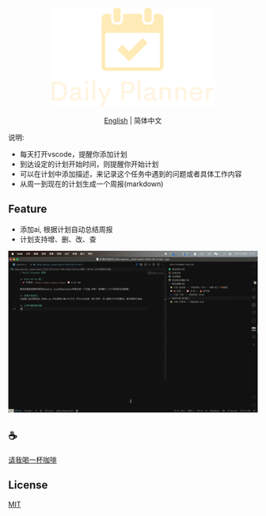 <p align="center">
<img height="200" src="./assets/kv.png" alt="Daily Planner">
</p>
<p align="center"> <a href="./README.md">English</a> | 简体中文</p>


说明:
  - 每天打开vscode，提醒你添加计划
  - 到达设定的计划开始时间，则提醒你开始计划
  - 可以在计划中添加描述，来记录这个任务中遇到的问题或者具体工作内容
  - 从周一到现在的计划生成一个周报(markdown)

## Feature
- 添加ai, 根据计划自动总结周报
- 计划支持增、删、改、查

![demo](assets/demo.gif)

## :coffee:

[请我喝一杯咖啡](https://github.com/Simon-He95/sponsor)

## License

[MIT](./license)
